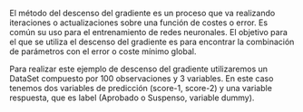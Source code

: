 El método del descenso del gradiente es un proceso que va realizando iteraciones o actualizaciones sobre una función de costes o error. Es común su uso para el entrenamiento de redes neuronales.
El objetivo para el que se utiliza el descenso del gradiente es para encontrar la combinación de parámetros con el error o coste mínimo global.

Para realizar este ejemplo de descenso del gradiente utilizaremos un DataSet compuesto por 100 observaciones y 3 variables.
En este caso tenemos dos variables de predicción (score-1, score-2) y una variable respuesta, que es label (Aprobado o Suspenso, variable dummy).



```python

```
